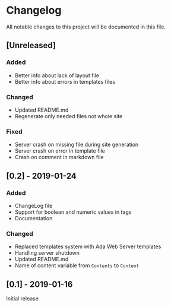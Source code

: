# Changelog
All notable changes to this project will be documented in this file.

## [Unreleased]

### Added
- Better info about lack of layout file
- Better info about errors in templates files

### Changed
- Updated README.md
- Regenerate only needed files not whole site

### Fixed
- Server crash on missing file during site generation
- Server crash on error in template file
- Crash on comment in markdown file

## [0.2] - 2019-01-24

### Added
- ChangeLog file
- Support for boolean and numeric values in tags
- Documentation

### Changed
- Replaced templates system with Ada Web Server templates
- Handling server shutdown
- Updated README.md
- Name of content variable from `Contents` to `Content`

## [0.1] - 2019-01-16
Initial release
